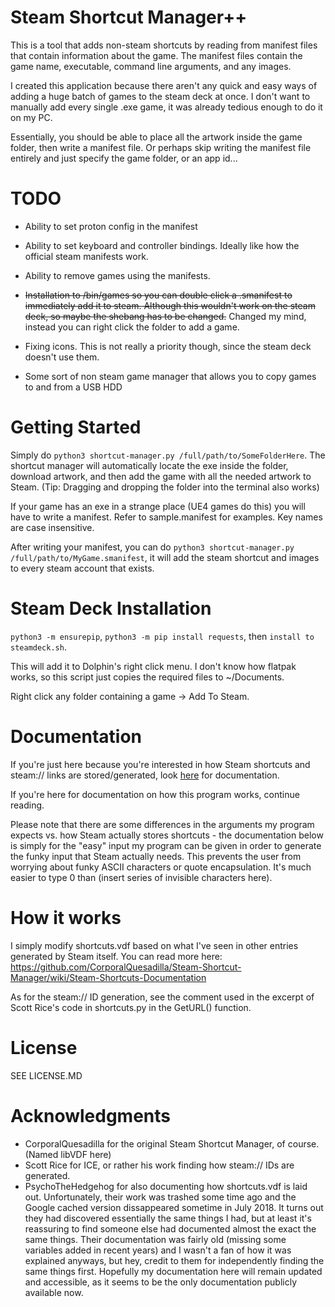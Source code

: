 # Steam Shortcut Manager++

This is a tool that adds non-steam shortcuts by reading from manifest files that contain information about the game. The manifest files contain the game name, executable, command line arguments, and any images.

I created this application because there aren't any quick and easy ways of adding a huge batch of games to the steam deck at once. I don't want to manually add every single .exe game, it was already tedious enough to do it on my PC.

Essentially, you should be able to place all the artwork inside the game folder, then write a manifest file. Or perhaps skip writing the manifest file entirely and just specify the game folder, or an app id...

# TODO

- Ability to set proton config in the manifest

- Ability to set keyboard and controller bindings. Ideally like how the official steam manifests work.

- Ability to remove games using the manifests.

- ~~Installation to /bin/games so you can double click a .smanifest to immediately add it to steam. Although this wouldn't work on the steam deck, so maybe the shebang has to be changed.~~ Changed my mind, instead you can right click the folder to add a game.

- Fixing icons. This is not really a priority though, since the steam deck doesn't use them.

- Some sort of non steam game manager that allows you to copy games to and from a USB HDD

# Getting Started

Simply do `python3 shortcut-manager.py /full/path/to/SomeFolderHere`. The shortcut manager will automatically locate the exe inside the folder, download artwork, and then add the game with all the needed artwork to Steam. (Tip: Dragging and dropping the folder into the terminal also works)

If your game has an exe in a strange place (UE4 games do this) you will have to write a manifest. Refer to sample.manifest for examples. Key names are case insensitive.

After writing your manifest, you can do `python3 shortcut-manager.py /full/path/to/MyGame.smanifest`, it will add the steam shortcut and images to every steam account that exists.

# Steam Deck Installation
`python3 -m ensurepip`, `python3 -m pip install requests`, then `install to steamdeck.sh`.

This will add it to Dolphin's right click menu. I don't know how flatpak works, so this script just copies the required files to ~/Documents.

Right click any folder containing a game -> Add To Steam.

# Documentation

If you're just here because you're interested in how Steam shortcuts and steam:// links are stored/generated, look [here](https://github.com/CorporalQuesadilla/Steam-Shortcut-Manager/wiki/Steam-Shortcuts-Documentation) for documentation.

If you're here for documentation on how this program works, continue reading.

Please note that there are some differences in the arguments my program expects vs. how Steam actually stores shortcuts - the documentation below is simply for the "easy" input my program can be given in order to generate the funky input that Steam actually needs. This prevents the user from worrying about funky ASCII characters or quote encapsulation. It's much easier to type 0 than (insert series of invisible characters here).

# How it works

I simply modify shortcuts.vdf based on what I've seen in other entries generated by Steam itself. You can read more here: https://github.com/CorporalQuesadilla/Steam-Shortcut-Manager/wiki/Steam-Shortcuts-Documentation

As for the steam:// ID generation, see the comment used in the excerpt of Scott Rice's code in shortcuts.py in the GetURL() function.

# License

SEE LICENSE.MD

# Acknowledgments
* CorporalQuesadilla for the original Steam Shortcut Manager, of course. (Named libVDF here)
* Scott Rice for ICE, or rather his work finding how steam:// IDs are generated.
* PsychoTheHedgehog for also documenting how shortcuts.vdf is laid out. Unfortunately, their work was trashed some time ago and the Google cached version dissappeared sometime in July 2018. It turns out they had discovered essentially the same things I had, but at least it's reassuring to find someone else had documented almost the exact the same things. Their documentation was fairly old (missing some variables added in recent years) and I wasn't a fan of how it was explained anyways, but hey, credit to them for independently finding the same things first. Hopefully my documentation here will remain updated and accessible, as it seems to be the only documentation publicly available now.
